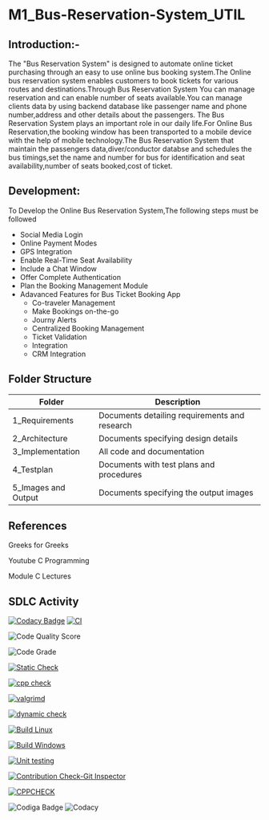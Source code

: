 # M1_Bus-Reservation-System_UTIL
## Introduction:-
The "Bus Reservation System" is designed to automate online ticket purchasing through an easy to use online bus booking system.The Online bus reservation system enables customers to book tickets for various routes and destinations.Through Bus Reservation System You can manage reservation and can enable number of seats available.You can manage clients data by using backend database like passenger name and phone number,address and other details about the passengers.
     The Bus Reservation System plays an important role in our daily life.For Online Bus Reservation,the booking window has been transported to a mobile device with the help of mobile technology.The Bus Reservation System that maintain the passengers data,diver/conductor databse and schedules the bus timings,set the name and number for bus for identification and seat availability,number of seats booked,cost of ticket.
 ## Development:
 To Develop the Online Bus Reservation System,The following steps must be followed
 * Social Media Login
 * Online Payment Modes
 * GPS Integration
 * Enable Real-Time Seat Availability
 * Include a Chat Window
 * Offer Complete Authentication
 * Plan the Booking Management Module
 * Adavanced Features for Bus Ticket Booking App
      * Co-traveler Management
      * Make Bookings on-the-go
      * Journy Alerts
      * Centralized Booking Management
      * Ticket Validation
      * Integration
      * CRM Integration
  ## Folder Structure
  |Folder      |Description     |
  |------------|----------------|            
  |1_Requirements|Documents detailing requirements and research|
  |2_Architecture|Documents specifying design details|
  |3_Implementation|All code and documentation|
  |4_Testplan|Documents with test plans and procedures|
  |5_Images and Output|Documents specifying the output images|
## References
Greeks for Greeks

Youtube C Programming

Module C Lectures

## SDLC Activity
[![Codacy Badge](https://api.codacy.com/project/badge/Grade/1f229e4bf3ad4a1e833bb7484ffd0f4e)](https://app.codacy.com/gh/JinkalaAnitha/M1_Bus-Reservation-System_UTIL?utm_source=github.com&utm_medium=referral&utm_content=JinkalaAnitha/M1_Bus-Reservation-System_UTIL&utm_campaign=Badge_Grade_Settings)
[![CI](https://github.com/JinkalaAnitha/M1_Bus-Reservation-System_UTIL/actions/workflows/main.yml/badge.svg)](https://github.com/JinkalaAnitha/M1_Bus-Reservation-System_UTIL/actions/workflows/main.yml)

![Code Quality Score](https://api.codiga.io/project/32114/score/svg)

![Code Grade](https://api.codiga.io/project/32114/status/svg)

[![Static Check](https://github.com/JinkalaAnitha/M1_Bus-Reservation-System_UTIL/actions/workflows/Static%20Check.yml/badge.svg)](https://github.com/JinkalaAnitha/M1_Bus-Reservation-System_UTIL/actions/workflows/Static%20Check.yml)

[![cpp check](https://github.com/JinkalaAnitha/M1_Bus-Reservation-System_UTIL/actions/workflows/cpp%20check.yml/badge.svg)](https://github.com/JinkalaAnitha/M1_Bus-Reservation-System_UTIL/actions/workflows/cpp%20check.yml)

[![valgrimd](https://github.com/JinkalaAnitha/M1_Bus-Reservation-System_UTIL/actions/workflows/valgrimd.yml/badge.svg)](https://github.com/JinkalaAnitha/M1_Bus-Reservation-System_UTIL/actions/workflows/valgrimd.yml)

[![dynamic check](https://github.com/JinkalaAnitha/M1_Bus-Reservation-System_UTIL/actions/workflows/dynamic%20check.yml/badge.svg)](https://github.com/JinkalaAnitha/M1_Bus-Reservation-System_UTIL/actions/workflows/dynamic%20check.yml)

[![Build Linux](https://github.com/JinkalaAnitha/M1_Bus-Reservation-System_UTIL/actions/workflows/Build%20Linux.yml/badge.svg)](https://github.com/JinkalaAnitha/M1_Bus-Reservation-System_UTIL/actions/workflows/Build%20Linux.yml)

[![Build Windows](https://github.com/JinkalaAnitha/M1_Bus-Reservation-System_UTIL/actions/workflows/Build%20Windows.yml/badge.svg)](https://github.com/JinkalaAnitha/M1_Bus-Reservation-System_UTIL/actions/workflows/Build%20Windows.yml)

[![Unit testing](https://github.com/JinkalaAnitha/M1_Bus-Reservation-System_UTIL/actions/workflows/Unit%20testing.yml/badge.svg)](https://github.com/JinkalaAnitha/M1_Bus-Reservation-System_UTIL/actions/workflows/Unit%20testing.yml)

[![Contribution Check-Git Inspector](https://github.com/JinkalaAnitha/M1_Bus-Reservation-System_UTIL/actions/workflows/Contribution%20Check-Git%20Inspector.yml/badge.svg)](https://github.com/JinkalaAnitha/M1_Bus-Reservation-System_UTIL/actions/workflows/Contribution%20Check-Git%20Inspector.yml)

[![CPPCHECK](https://github.com/JinkalaAnitha/M1_Bus-Reservation-System_UTIL/actions/workflows/CPPCHECK.yml/badge.svg)](https://github.com/JinkalaAnitha/M1_Bus-Reservation-System_UTIL/actions/workflows/CPPCHECK.yml)

![Codiga Badge](https://app.codiga.io/public/user/github/JinkalaAnitha)
    ![Codacy](https://user-images.githubusercontent.com/101356849/160283983-8df57d6f-5a44-4fc6-b296-d751486815cc.jpg)
